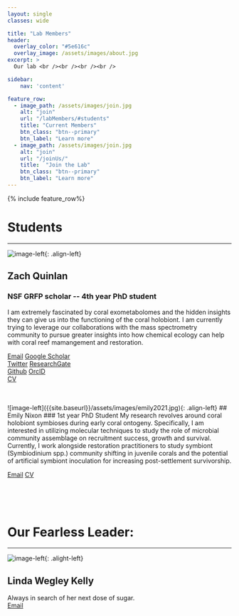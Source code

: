 ```yaml
---
layout: single
classes: wide

title: "Lab Members" 
header:
  overlay_color: "#5e616c"
  overlay_image: /assets/images/about.jpg
excerpt: >
  Our lab <br /><br /><br /><br />

sidebar:
    nav: 'content'

feature_row:
  - image_path: /assets/images/join.jpg
    alt: "join"
    url: "/labMembers/#students"
    title: "Current Members"
    btn_class: "btn--primary"
    btn_label: "Learn more"
  - image_path: /assets/images/join.jpg
    alt: "join"
    url: "/joinUs/"
    title:  "Join the Lab"
    btn_class: "btn--primary"
    btn_label: "Learn more"
---
```

{% include feature_row%}

# Students
*****  

![image-left]({{site.baseurl}}/assets/images/zaq2020.jpg){: .align-left}
## Zach Quinlan
### NSF GRFP scholar -- 4th year PhD student
I am extremely fascinated by coral exometabolomes and the hidden insights they can give us into the functioning of the coral holobiont. I am currently trying to leverage our collaborations with the mass spectrometry community to pursue greater insights into how chemical ecology can help with coral reef mamangement and restoration.


<a href="mailto:zquinlan@gmail.com"><i class='far fa-envelope'></i> Email</a> 
<a href="https://scholar.google.com/citations?hl=en&user=JWgTkFcAAAAJ"><i class="fab fa-google" style="color:black"></i> Google Scholar</a>  
<a href="https://www.twitter.com/zquinlan"><i class='fab fa-twitter' stlye="color:#1DA1F2"></i> Twitter</a>
<a href="https://www.researchgate.net/profile/zachary-quinlan"><i class="fab fa-researchgate" style="color:#5CC9BB"></i> ResearchGate</a>  
<a href="https://github.com/zquinlan"><i class="fab fa-github" style="color:black"></i> Github</a> 
<a href="https://orcid.org/0000-0002-0351-8927"><i class="fab fa-orcid" style="color:#AECD54"></i> OrcID</a>   
<a href="{{site.baseurl}}/labMembers/cv/Quinlan_CV.pdf"><i class="far fa-file-pdf"></i> CV</a>  


<br />
<br />
![image-left]({{site.baseurl}}/assets/images/emily2021.jpg){: .align-left}
## Emily Nixon
### 1st year PhD Student
My research revolves around coral holobiont symbioses during early coral ontogeny. Specifically, I am interested in utilizing molecular techniques to study the role of microbial community assemblage on recruitment success, growth and survival. Currently, I work alongside restoration practitioners to study symbiont (Symbiodinium spp.) community shifting in juvenile corals and the potential of artificial symbiont inoculation for increasing post-settlement survivorship.

<a href="mailto:en.nix96@gmail.com"><i class='far fa-envelope'></i> Email</a> 
<a href="{{site.baseurl}}/labMembers/cv/Nixon_CV.docx"><i class="far fa-file-pdf"></i> CV</a>

<!-- <br />
<br />
![image-left]({{site.baseurl}}/assets/images/catherine2021.jpg){: .align-left}
## Catherine Mullenmeister
### 1st year PhD Student (Co-advised by Dr. Jen Smith)


<a href="mailto:@gmail.com"><i class='far fa-envelope'></i> Email</a> 
<a href="https://www.twitter.com/"><i class='fab fa-twitter' stlye="color:#1DA1F2"></i> Twitter</a> 
<a href="https://www.researchgate.net/profile/"><i class="fab fa-researchgate" style="color:#5CC9BB"></i> ResearchGate</a>  
<a href="https://github.com/"><i class="fab fa-github" style="color:black"></i> Github</a> 
<a href="https://orcid.org/"><i class="fab fa-orcid" style="color:#AECD54"></i> OrcID</a> 
<a href="{{site.baseurl}}/labMembers/cv/.pdf"><i class="far fa-file-pdf"></i> CV</a>  -->

<br />
<br />
<br />




# Our Fearless Leader:
*****  

![image-left]({{site.baseurl}}/assets/images/fearlessLeader.jpg){: .alight-left}
## Linda Wegley Kelly
Always in search of her next dose of sugar.  
<a href="mailto:lwegley@ucsd.edu"><i class='far fa-envelope'></i> Email</a> 
